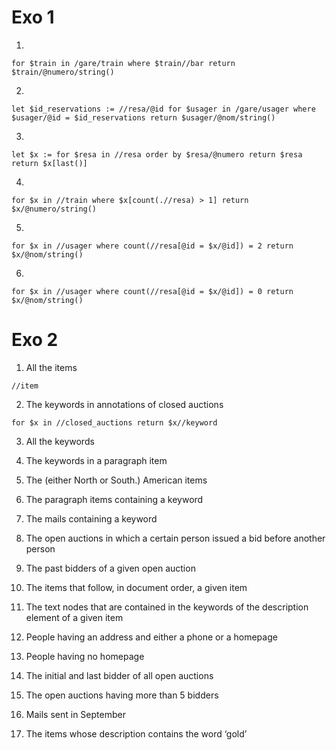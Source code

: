 # Exo 1

1. 
```
for $train in /gare/train where $train//bar return $train/@numero/string()
```

2. 
```
let $id_reservations := //resa/@id for $usager in /gare/usager where $usager/@id = $id_reservations return $usager/@nom/string()
```

3. 
```
let $x := for $resa in //resa order by $resa/@numero return $resa return $x[last()]
```

4. 
```
for $x in //train where $x[count(.//resa) > 1] return $x/@numero/string()
```
5. 
```
for $x in //usager where count(//resa[@id = $x/@id]) = 2 return $x/@nom/string()
```
6. 
```
for $x in //usager where count(//resa[@id = $x/@id]) = 0 return $x/@nom/string()
```

# Exo 2

1. All the items
```
//item
```

2. The keywords in annotations of closed auctions
```
for $x in //closed_auctions return $x//keyword
```

3. All the keywords

4. The keywords in a paragraph item

5. The (either North or South.) American items

6. The paragraph items containing a keyword

7. The mails containing a keyword

8. The open auctions in which a certain person issued a bid before another
person

9. The past bidders of a given open auction

10. The items that follow, in document order, a given item

11. The text nodes that are contained in the keywords of the description element
of a given item

12. People having an address and either a phone or a homepage

13. People having no homepage

14. The initial and last bidder of all open auctions

15. The open auctions having more than 5 bidders

16. Mails sent in September

17. The items whose description contains the word ‘gold’